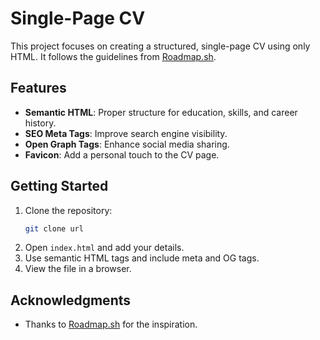 # Single-Page CV

This project focuses on creating a structured, single-page CV using only HTML. It follows the guidelines from [Roadmap.sh](https://roadmap.sh/projects/single-page-cv).

## Features
- **Semantic HTML**: Proper structure for education, skills, and career history.
- **SEO Meta Tags**: Improve search engine visibility.
- **Open Graph Tags**: Enhance social media sharing.
- **Favicon**: Add a personal touch to the CV page.

## Getting Started
1. Clone the repository:
   ```bash
   git clone url
   ```
2. Open `index.html` and add your details.
3. Use semantic HTML tags and include meta and OG tags.
4. View the file in a browser.

## Acknowledgments
- Thanks to [Roadmap.sh](https://roadmap.sh/projects/single-page-cv) for the inspiration.
